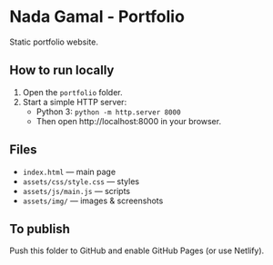 # Nada Gamal - Portfolio

Static portfolio website.

## How to run locally

1. Open the `portfolio` folder.
2. Start a simple HTTP server:
   - Python 3: `python -m http.server 8000`
   - Then open http://localhost:8000 in your browser.

## Files
- `index.html` — main page
- `assets/css/style.css` — styles
- `assets/js/main.js` — scripts
- `assets/img/` — images & screenshots

## To publish
Push this folder to GitHub and enable GitHub Pages (or use Netlify).
